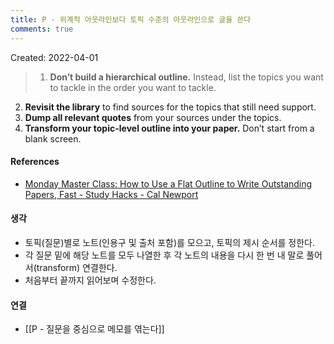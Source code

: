 ```yaml
---
title: P - 위계적 아웃라인보다 토픽 수준의 아웃라인으로 글을 쓴다
comments: true
---
```


Created: 2022-04-01

>1.  **Don’t build a hierarchical outline.** Instead, list the topics you want to tackle in the order you want to tackle.
2.  **Revisit the library** to find sources for the topics that still need support.
3.  **Dump all relevant quotes** from your sources under the topics.
4.  **Transform your topic-level outline into your paper.** Don’t start from a blank screen.

#### References
- [Monday Master Class: How to Use a Flat Outline to Write Outstanding Papers, Fast - Study Hacks - Cal Newport](https://www.calnewport.com/blog/2007/11/05/monday-master-class-how-to-use-a-flat-outline-to-write-outstanding-papers-fast/)

#### 생각
- 토픽(질문)별로 노트(인용구 및 출처 포함)를 모으고, 토픽의 제시 순서를 정한다.
- 각 질문 밑에 해당 노트를 모두 나열한 후 각 노트의 내용을 다시 한 번 내 말로 풀어서(transform) 연결한다.
- 처음부터 끝까지 읽어보며 수정한다.

#### 연결
- [[P - 질문을 중심으로 메모를 엮는다]]
